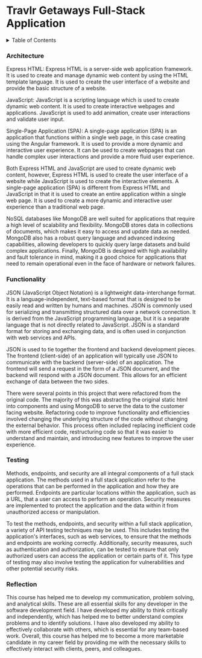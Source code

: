 # Travlr Getaways Full-Stack Application

<details> 
  <summary>Table of Contents</summary> 
  <ol> 
    <li><a href="#architecture">Architecture</a></li> 
    <li><a href="#functionality">Functionality</a></li> 
    <li><a href="#testing">Testing</a></li> 
    <li><a href="#reflection">Reflection</a></li> 
  </ol> 
</details> 

### Architecture
Express HTML: Express HTML is a server-side web application framework. It is used to create and manage dynamic web content by using the HTML template language. It is used to create the user interface of a website and provide the basic structure of a website.

JavaScript: JavaScript is a scripting language which is used to create dynamic web content. It is used to create interactive webpages and applications. JavaScript is used to add animation, create user interactions and validate user input.

Single-Page Application (SPA): A single-page application (SPA) is an application that functions within a single web page, in this case creating using the Angular framework. It is used to provide a more dynamic and interactive user experience. It can be used to create webpages that can handle complex user interactions and provide a more fluid user experience.

Both Express HTML and JavaScript are used to create dynamic web content, however, Express HTML is used to create the user interface of a website while JavaScript is used to create the interactive elements. A single-page application (SPA) is different from Express HTML and JavaScript in that it is used to create an entire application within a single web page. It is used to create a more dynamic and interactive user experience than a traditional web page.

NoSQL databases like MongoDB are well suited for applications that require a high level of scalability and flexibility. MongoDB stores data in collections of documents, which makes it easy to access and update data as needed. MongoDB also has a robust query language and advanced indexing capabilities, allowing developers to quickly query large datasets and build complex applications. Finally, MongoDB is designed with high availability and fault tolerance in mind, making it a good choice for applications that need to remain operational even in the face of hardware or network failures.

### Functionality

JSON (JavaScript Object Notation) is a lightweight data-interchange format. It is a language-independent, text-based format that is designed to be easily read and written by humans and machines. JSON is commonly used for serializing and transmitting structured data over a network connection. It is derived from the JavaScript programming language, but it is a separate language that is not directly related to JavaScript. JSON is a standard format for storing and exchanging data, and is often used in conjunction with web services and APIs.

JSON is used to tie together the frontend and backend development pieces. The frontend (client-side) of an application will typically use JSON to communicate with the backend (server-side) of an application. The frontend will send a request in the form of a JSON document, and the backend will respond with a JSON document. This allows for an efficient exchange of data between the two sides.

There were several points in this project that were refactored from the original code. The majority of this was abstracting the original static html into components and using MongoDB to serve the data to the customer facing website. Refactoring code to improve functionality and efficiencies involved changing the underlying structure of the code without changing the external behavior. This process often included replacing inefficient code with more efficient code, restructuring code so that it was easier to understand and maintain, and introducing new features to improve the user experience.

### Testing
Methods, endpoints, and security are all integral components of a full stack application. The methods used in a full stack application refer to the operations that can be performed in the application and how they are performed. Endpoints are particular locations within the application, such as a URL, that a user can access to perform an operation. Security measures are implemented to protect the application and the data within it from unauthorized access or manipulation.

To test the methods, endpoints, and security within a full stack application, a variety of API testing techniques may be used. This includes testing the application's interfaces, such as web services, to ensure that the methods and endpoints are working correctly. Additionally, security measures, such as authentication and authorization, can be tested to ensure that only authorized users can access the application or certain parts of it. This type of testing may also involve testing the application for vulnerabilities and other potential security risks.

### Reflection
This course has helped me to develop my communication, problem solving, and analytical skills. These are all essential skills for any developer in the software development field. I have developed my ability to think critically and independently, which has helped me to better understand complex problems and to identify solutions. I have also developed my ability to effectively collaborate with others, which is essential for any team-based work. Overall, this course has helped me to become a more marketable candidate in my career field by providing me with the necessary skills to effectively interact with clients, peers, and colleagues.

